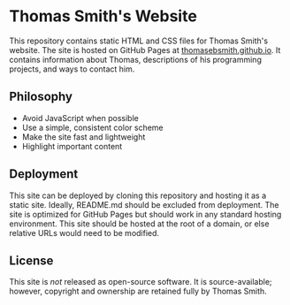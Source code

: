 # Thomas Smith's Website
This repository contains static HTML and CSS files for Thomas Smith's website.
The site is hosted on GitHub Pages at
[thomasebsmith.github.io](https://thomasebsmith.github.io). It contains
information about Thomas, descriptions of his programming projects, and ways to
contact him.

## Philosophy
- Avoid JavaScript when possible
- Use a simple, consistent color scheme
- Make the site fast and lightweight
- Highlight important content

## Deployment
This site can be deployed by cloning this repository and hosting it as a static
site. Ideally, README.md should be excluded from deployment. The site is
optimized for GitHub Pages but should work in any standard hosting environment.
This site should be hosted at the root of a domain, or else relative URLs
would need to be modified.

## License
This site is *not* released as open-source software. It is source-available;
however, copyright and ownership are retained fully by Thomas Smith.
